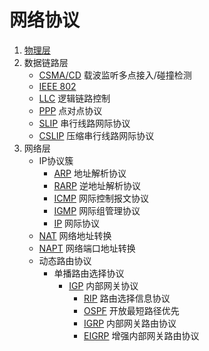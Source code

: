 # 网络协议

1. [物理层](物理层)
2. 数据链路层
	- [CSMA/CD](数据链路层/CSMA-CD.md) 载波监听多点接入/碰撞检测
	- [IEEE 802](数据链路层/IEEE802.md)
	- [LLC](数据链路层/LLC.md) 逻辑链路控制
	- [PPP](数据链路层/PPP.md) 点对点协议
	- [SLIP](数据链路层/SLIP.md) 串行线路网际协议
	- [CSLIP](数据链路层/CSLIP.md) 压缩串行线路网际协议
3. 网络层
	- IP协议簇
		- [ARP](网络层/ARP.md) 地址解析协议
		- [RARP](网络层/RARP.md) 逆地址解析协议
		- [ICMP](网络层/ICMP.md)  网际控制报文协议
		- [IGMP](网络层/IGMP.md) 网际组管理协议
		- [IP](网络层/IP.md) 网际协议
	- [NAT](网络层/NAT.md) 网络地址转换
	- [NAPT](网络层/NAPT.md) 网络端口地址转换
	- 动态路由协议
		- 单播路由选择协议
			- [IGP](网络层/IGP.md) 内部网关协议
				- [RIP](网络层/RIP.md) 路由选择信息协议
				- [OSPF](网络层/OSPF.md) 开放最短路径优先
				- [IGRP](网络层/IGRP.md) 内部网关路由协议
				- [EIGRP](网络层/EIGRP.md) 增强内部网关路由协议